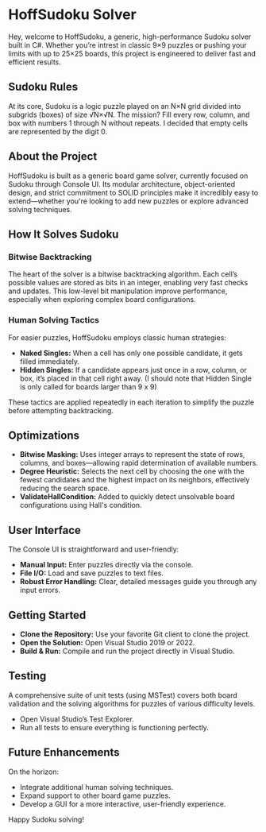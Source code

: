 # HoffSudoku Solver

Hey, welcome to HoffSudoku, a generic, high-performance Sudoku solver built in C#. Whether you’re intrest in classic 9×9 puzzles or pushing your limits with up to 25×25 boards, this project is engineered to deliver fast and efficient results.

## Sudoku Rules

At its core, Sudoku is a logic puzzle played on an N×N grid divided into subgrids (boxes) of size √N×√N. The mission? Fill every row, column, and box with numbers 1 through N without repeats. I decided that empty cells are represented by the digit 0.

## About the Project

HoffSudoku is built as a generic board game solver, currently focused on Sudoku through Console UI. Its modular architecture, object-oriented design, and strict commitment to SOLID principles make it incredibly easy to extend—whether you're looking to add new puzzles or explore advanced solving techniques.

## How It Solves Sudoku

### Bitwise Backtracking

The heart of the solver is a bitwise backtracking algorithm. Each cell’s possible values are stored as bits in an integer, enabling very fast checks and updates. This low-level bit manipulation improve performance, especially when exploring complex board configurations.

### Human Solving Tactics

For easier puzzles, HoffSudoku employs classic human strategies:

- **Naked Singles:** When a cell has only one possible candidate, it gets filled immediately.
- **Hidden Singles:** If a candidate appears just once in a row, column, or box, it’s placed in that cell right away.
  (I should note that Hidden Single is only called for boards larger than 9 x 9)
  

These tactics are applied repeatedly in each iteration to simplify the puzzle before attempting backtracking.

## Optimizations

- **Bitwise Masking:** Uses integer arrays to represent the state of rows, columns, and boxes—allowing rapid determination of available numbers.
- **Degree Heuristic:** Selects the next cell by choosing the one with the fewest candidates and the highest impact on its neighbors, effectively reducing the search space.
- **ValidateHallCondition:** Added to quickly detect unsolvable board configurations using Hall's condition.

## User Interface

The Console UI is straightforward and user-friendly:

- **Manual Input:** Enter puzzles directly via the console.
- **File I/O:** Load and save puzzles to text files.
- **Robust Error Handling:** Clear, detailed messages guide you through any input errors.

## Getting Started

- **Clone the Repository:** Use your favorite Git client to clone the project.
- **Open the Solution:** Open Visual Studio 2019 or 2022.
- **Build & Run:** Compile and run the project directly in Visual Studio.

## Testing

A comprehensive suite of unit tests (using MSTest) covers both board validation and the solving algorithms for puzzles of various difficulty levels.

- Open Visual Studio’s Test Explorer.
- Run all tests to ensure everything is functioning perfectly.

## Future Enhancements

On the horizon:

- Integrate additional human solving techniques.
- Expand support to other board game puzzles.
- Develop a GUI for a more interactive, user-friendly experience.

Happy Sudoku solving!
